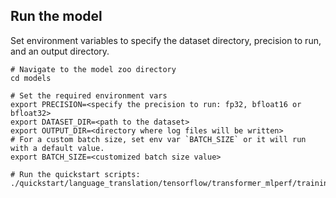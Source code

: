 <!--- 50. Baremetal -->

## Run the model

Set environment variables to
specify the dataset directory, precision to run, and
an output directory.
```
# Navigate to the model zoo directory
cd models

# Set the required environment vars
export PRECISION=<specify the precision to run: fp32, bfloat16 or bfloat32>
export DATASET_DIR=<path to the dataset>
export OUTPUT_DIR=<directory where log files will be written>
# For a custom batch size, set env var `BATCH_SIZE` or it will run with a default value.
export BATCH_SIZE=<customized batch size value>

# Run the quickstart scripts:
./quickstart/language_translation/tensorflow/transformer_mlperf/training/cpu/training.sh
```
